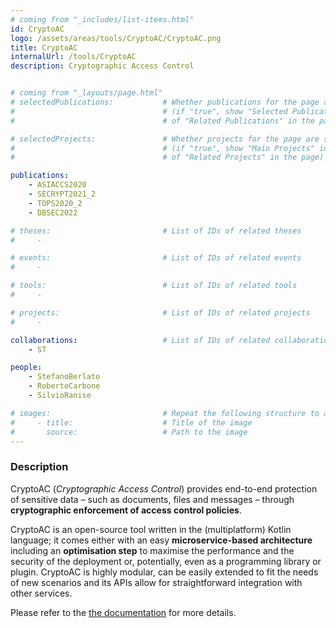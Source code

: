 ```yaml
---
# coming from "_includes/list-items.html"
id: CryptoAC
logo: /assets/areas/tools/CryptoAC/CryptoAC.png
title: CryptoAC
internalUrl: /tools/CryptoAC
description: Cryptographic Access Control


# coming from "_layouts/page.html"
# selectedPublications:           # Whether publications for the page are selected 
#                                 # (if "true", show "Selected Publications" instead  
#                                 # of "Related Publications" in the page)

# selectedProjects:               # Whether projects for the page are selected 
#                                 # (if "true", show "Main Projects" instead  
#                                 # of "Related Projects" in the page)

publications:
    - ASIACCS2020
    - SECRYPT2021_2
    - TOPS2020_2
    - DBSEC2022

# theses:                         # List of IDs of related theses
#     - 

# events:                         # List of IDs of related events
#     - 

# tools:                          # List of IDs of related tools
#     - 

# projects:                       # List of IDs of related projects
#     - 

collaborations:                   # List of IDs of related collaborations
    - ST 

people:
    - StefanoBerlato
    - RobertoCarbone
    - SilvioRanise

# images:                         # Repeat the following structure to add more images
#     - title:                    # Title of the image
#       source:                   # Path to the image
---
```


### Description

CryptoAC (*Cryptographic Access Control*) provides end-to-end protection of sensitive data – such as documents, files and messages – through **cryptographic enforcement of access control policies**.

CryptoAC is an open-source tool written in the (multiplatform) Kotlin language; it comes either with an easy **microservice-based architecture** including an **optimisation step** to maximise the performance and the security of the deployment or, potentially, even as a programming library or plugin. CryptoAC is highly modular, can be easily extended to fit the needs of new scenarios and its APIs allow for straightforward integration with other services.

Please refer to the [the documentation](https://cryptoac.readthedocs.io/en/latest/index.html) for more details.